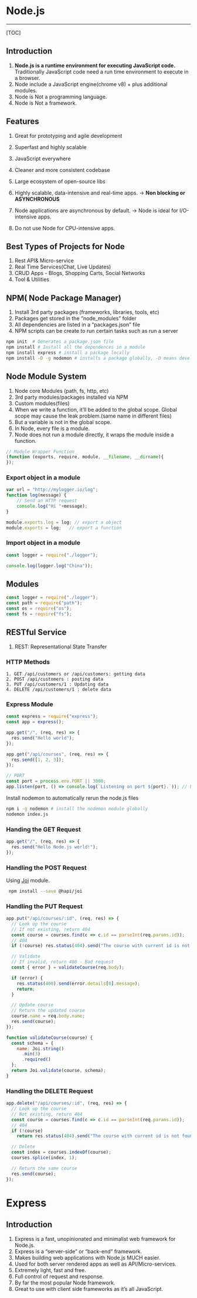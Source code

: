# Node.js

---

[TOC]

## Introduction

1. **Node.js is a runtime environment for executing JavaScript code.** Traditionally JavaScript code need a run time environment to execute in a browser.
2. Node include a JavaScript engine(chrome v8) + plus additional modules.
3. Node is Not a programming language.
4. Node is Not a framework.

## Features

1. Great for prototyping and agile development

2. Superfast and highly scalable 

3. JavaScript everywhere

4. Cleaner and more consistent codebase

5. Large ecosystem of open-source libs

6. Highly scalable, data-intensive and real-time apps. -> **Non blocking or ASYNCHRONOUS**

7. Node applications are asynchronous by default. -> Node is ideal for I/O-intensive apps.

8. Do not use Node for CPU-intensive apps.

   

## Best Types of Projects for Node

1. Rest API& Micro-service
2. Real Time Services(Chat, Live Updates)
3. CRUD Apps - Blogs, Shopping Carts, Social Networks
4. Tool & Utilities

## NPM( Node Package Manager)

1. Install 3rd party packages (frameworks, libraries, tools, etc)
2. Packages get stored in the “node_modules” folder
3. All dependencies are listed in a “packages.json” file
4. NPM scripts can be create to run  certain tasks such as run a server

````bash
npm init  # Generates a package.json file
npm install # Install all the dependences in a module
npm install express # install a package locally
npm install -D -g nodemon # installs a package globally, -D means development dependence
````



## Node Module System

1. Node core Modules (path, fs, http, etc)
2. 3rd party modules/packages installed via NPM
3. Custom modules(files)
4. When we write a function, it’ll be added to the global scope. Global scope may cause the leak problem.(same name in different files)
5. But a variable is not in the global scope.
6. In Node, every file is a module.
7. Node does not run a module directly, it wraps the module inside a function. 

```js
// Module Wrapper Function
(function (exports, require, module, __filename, __dirname){ 
});
```



### Export object in a module

```js
var url = "http://mylogger.io/log";
function log(message) {
    // Send an HTTP request
    console.log("Hi "+message);
}

module.exports.log = log; // export a object
module.exports = log;   // export a function
```

### Import object in a module

```js
const logger = require("./logger");

console.log(logger.log("China"));
```

## Modules

```js
const logger = require("./logger");
const path = require("path");
const os = require("os");
const fs = require("fs");
```

## RESTful Service

1. REST: Representational State Transfer

### HTTP Methods

	1. GET /api/customers or /api/customers: getting data
 	2. POST /api/customers : posting data
 	3. PUT /api/customers/1 : Updating data
 	4. DELETE /api/customers/1 : delete data

### Express Module

```js
const express = require("express");
const app = express();

app.get("/", (req, res) => {
  res.send("Hello world");
});

app.get("/api/courses", (req, res) => {
  res.send([1, 2, 3]);
});

// PORT
const port = process.env.PORT || 3000;
app.listen(port, () => console.log(`Listening on port ${port}.`)); // Using system environment variable to determine the port.

```

Install nodemon to automatically rerun the node.js files

```bash
npm i -g nodemon # install the nodemon module globally
nodemon index.js
```

### Handing the GET Request

```js
app.get("/", (req, res) => {
  res.send("Hello Node.js world!");
});
```



### Handling the POST Request

Using [Joi](https://www.npmjs.com/package/@hapi/joi) module. 

```bash
 npm install --save @hapi/joi
```

### Handling the PUT Request

```js
app.put("/api/courses/:id", (req, res) => {
  // Look up the course
  // If not existing, return 404
  const course = courses.find(c => c.id == parseInt(req.params.id));
  // 404
  if (!course) res.status(404).send("The course with current id is not found.");

  // Validate
  // If invalid, return 400 - Bad request
  const { error } = validateCourse(req.body);

  if (error) {
    res.status(400).send(error.details[0].message);
    return;
  }

  // Update course
  // Return the updated course
  course.name = req.body.name;
  res.send(course);
});

function validateCourse(course) {
  const schema = {
    name: Joi.string()
      .min(3)
      .required()
  };
  return Joi.validate(course, schema);
}
```



 ### Handling the DELETE Request

```js
app.delete("/api/courses/:id", (req, res) => {
  // Look up the course
  // Not existing, return 404
  const course = courses.find(c => c.id == parseInt(req.params.id));
  // 404
  if (!course)
    return res.status(404).send("The course with current id is not found.");

  // Delete
  const index = courses.indexOf(course);
  courses.splice(index, 1);

  // Return the same course
  res.send(course);
});
```

# Express

 ## Introduction

1. Express is a fast, unopinionated and minimalist web framework for Node.js.
2. Express is a “server-side” or “back-end” framework.
3. Makes building web applications with Node.js MUCH easier.
4. Used for both server rendered apps as well as API/Micro-services.
5. Extremely light, fast and free.
6. Full control of request and response.
7. By far the most popular Node framework.
8. Great to use with client side frameworks as it’s all JavaScript.























